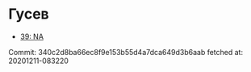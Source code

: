 # Гусев
- [39: NA](39.md)

Commit: 340c2d8ba66ec8f9e153b55d4a7dca649d3b6aab
 fetched at: 20201211-083220
